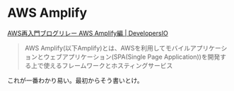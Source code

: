 # AWS Amplify

[AWS再入門ブログリレー AWS Amplify編 | DevelopersIO](https://dev.classmethod.jp/articles/reintroduction-aws-amplify/)

> AWS Amplify(以下Amplify)とは、AWSを利用してモバイルアプリケーションとウェブアプリケーション(SPA(Single Page Application))を開発する上で使えるフレームワークとホスティングサービス

これが一番わかり易い。最初からそう書いとけ。
